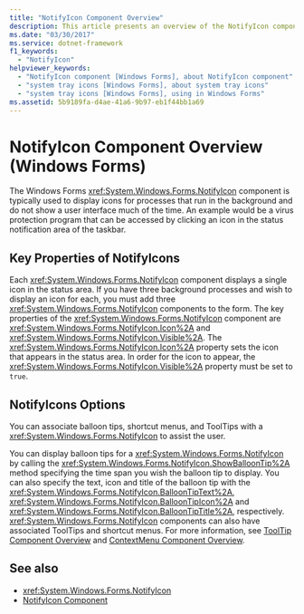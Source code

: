 ```yaml
---
title: "NotifyIcon Component Overview"
description: This article presents an overview of the NotifyIcon component in Windows Forms, which is used to display icons for processes that run in the background.
ms.date: "03/30/2017"
ms.service: dotnet-framework
f1_keywords:
  - "NotifyIcon"
helpviewer_keywords:
  - "NotifyIcon component [Windows Forms], about NotifyIcon component"
  - "system tray icons [Windows Forms], about system tray icons"
  - "system tray icons [Windows Forms], using in Windows Forms"
ms.assetid: 5b9189fa-d4ae-41a6-9b97-eb1f44bb1a69
---
```

# NotifyIcon Component Overview (Windows Forms)

The Windows Forms <xref:System.Windows.Forms.NotifyIcon> component is typically used to display icons for processes that run in the background and do not show a user interface much of the time. An example would be a virus protection program that can be accessed by clicking an icon in the status notification area of the taskbar.

## Key Properties of NotifyIcons

Each <xref:System.Windows.Forms.NotifyIcon> component displays a single icon in the status area. If you have three background processes and wish to display an icon for each, you must add three <xref:System.Windows.Forms.NotifyIcon> components to the form. The key properties of the <xref:System.Windows.Forms.NotifyIcon> component are <xref:System.Windows.Forms.NotifyIcon.Icon%2A> and <xref:System.Windows.Forms.NotifyIcon.Visible%2A>. The <xref:System.Windows.Forms.NotifyIcon.Icon%2A> property sets the icon that appears in the status area. In order for the icon to appear, the <xref:System.Windows.Forms.NotifyIcon.Visible%2A> property must be set to `true`.

## NotifyIcons Options

You can associate balloon tips, shortcut menus, and ToolTips with a <xref:System.Windows.Forms.NotifyIcon> to assist the user.

You can display balloon tips for a <xref:System.Windows.Forms.NotifyIcon> by calling the <xref:System.Windows.Forms.NotifyIcon.ShowBalloonTip%2A> method specifying the time span you wish the balloon tip to display. You can also specify the text, icon and title of the balloon tip with the <xref:System.Windows.Forms.NotifyIcon.BalloonTipText%2A>, <xref:System.Windows.Forms.NotifyIcon.BalloonTipIcon%2A> and <xref:System.Windows.Forms.NotifyIcon.BalloonTipTitle%2A>, respectively. <xref:System.Windows.Forms.NotifyIcon> components can also have associated ToolTips and shortcut menus. For more information, see [ToolTip Component Overview](tooltip-component-overview-windows-forms.md) and [ContextMenu Component Overview](contextmenu-component-overview-windows-forms.md).

## See also

- <xref:System.Windows.Forms.NotifyIcon>
- [NotifyIcon Component](notifyicon-component-windows-forms.md)
